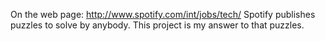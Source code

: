 On the web page: http://www.spotify.com/int/jobs/tech/ Spotify publishes puzzles to solve by anybody. This project is my answer to that puzzles.